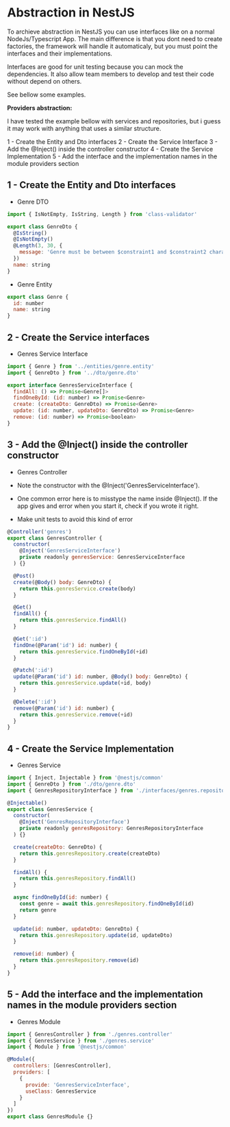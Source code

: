 # Abstraction in NestJS

To archieve abstraction in NestJS you can use interfaces like on a normal NodeJs/Typescript App. The main difference is that you dont need to create factories, the framework will handle it automaticaly, but you must point the interfaces and their implementations.

Interfaces are good for unit testing because you can mock the dependencies. It also allow team members to develop and test their code without depend on others.

See bellow some examples.

**Providers abstraction:**

I have tested the example bellow with services and repositories, but i guess it may work with anything that uses a similar structure.

1 - Create the Entity and Dto interfaces
2 - Create the Service Interface
3 - Add the @Inject() inside the controller constructor
4 - Create the Service Implementation
5 - Add the interface and the implementation names in the module providers section

## 1 - Create the Entity and Dto interfaces 

- Genre DTO

```javascript
import { IsNotEmpty, IsString, Length } from 'class-validator'

export class GenreDto {
  @IsString()
  @IsNotEmpty()
  @Length(3, 30, {
    message: 'Genre must be between $constraint1 and $constraint2 characters.'
  })
  name: string
}
```

- Genre Entity

```javascript
export class Genre {
  id: number
  name: string
}
```
## 2 - Create the Service interfaces 

- Genres Service Interface

```javascript
import { Genre } from '../entities/genre.entity'
import { GenreDto } from '../dto/genre.dto'

export interface GenresServiceInterface {
  findAll: () => Promise<Genre[]>
  findOneById: (id: number) => Promise<Genre>
  create: (createDto: GenreDto) => Promise<Genre>
  update: (id: number, updateDto: GenreDto) => Promise<Genre>
  remove: (id: number) => Promise<boolean>
}
```

## 3 - Add the @Inject() inside the controller constructor

- Genres Controller

- Note the constructor with the @Inject('GenresServiceInterface'). 
- One common error here is to misstype the name inside @Inject(). If the app gives and error when you start it, check if you wrote it right. 
- Make unit tests to avoid this kind of error

```javascript
@Controller('genres')
export class GenresController {
  constructor(
    @Inject('GenresServiceInterface')
    private readonly genresService: GenresServiceInterface
  ) {}

  @Post()
  create(@Body() body: GenreDto) {
    return this.genresService.create(body)
  }

  @Get()
  findAll() {
    return this.genresService.findAll()
  }

  @Get(':id')
  findOne(@Param('id') id: number) {
    return this.genresService.findOneById(+id)
  }

  @Patch(':id')
  update(@Param('id') id: number, @Body() body: GenreDto) {
    return this.genresService.update(+id, body)
  }

  @Delete(':id')
  remove(@Param('id') id: number) {
    return this.genresService.remove(+id)
  }
}
```

## 4 - Create the Service Implementation

- Genres Service

```javascript
import { Inject, Injectable } from '@nestjs/common'
import { GenreDto } from './dto/genre.dto'
import { GenresRepositoryInterface } from './interfaces/genres.repository.interface'

@Injectable()
export class GenresService {
  constructor(
    @Inject('GenresRepositoryInterface')
    private readonly genresRepository: GenresRepositoryInterface
  ) {}

  create(createDto: GenreDto) {
    return this.genresRepository.create(createDto)
  }

  findAll() {
    return this.genresRepository.findAll()
  }

  async findOneById(id: number) {
    const genre = await this.genresRepository.findOneById(id)
    return genre
  }

  update(id: number, updateDto: GenreDto) {
    return this.genresRepository.update(id, updateDto)
  }

  remove(id: number) {
    return this.genresRepository.remove(id)
  }
}
```

## 5 - Add the interface and the implementation names in the module providers section

- Genres Module

```javascript
import { GenresController } from './genres.controller'
import { GenresService } from './genres.service'
import { Module } from '@nestjs/common'

@Module({
  controllers: [GenresController],
  providers: [
    {
      provide: 'GenresServiceInterface',
      useClass: GenresService
    }
  ]
})
export class GenresModule {}
```